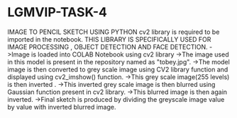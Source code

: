 # LGMVIP-TASK-4
IMAGE TO PENCIL SKETCH USING PYTHON
cv2 library is required to be imported in the notebook.
THIS LIBRARY IS SPECIFICALLY USED FOR IMAGE PROCESSING , OBJECT DETECTION AND FACE DETECTION.
->Image is loaded into COLAB Notebook using cv2 library
->The image used in this model is present in the repository named as "tobey.jpg".
->The model image is then converted to grey scale image using CV2 library function and displayed using cv2_imshow() function.
->This grey scale image(255 levels) is then inverted .
->This inverted grey scale image is then blurred using Gaussian function present in cv2 library.
->This blurred image is then again inverted.
->Final sketch is produced by dividing the greyscale image value by value with inverted blurred image.
